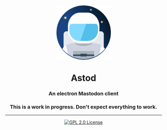 <p align="center">
    <a href="https://github.com/1hitsong/AOS">
        <img height="175" width="175" alt="Astod" src="https://raw.githubusercontent.com/1hitsong/astod/master/resources/icon.png"/>
    </a>
</p>
<h1 align="center">Astod</em></h1>
<h3 align="center"> An electron Mastodon client</h3>
<h3 align="center">This is a work in progress. Don't expect everything to work.</h3>

---
<p align="center">
    <a href="https://github.com/1hitsong/AOS">
        <img alt="GPL 2.0 License" src="https://img.shields.io/github/license/1hitsong/AOS.svg"/>
    </a>
</p>